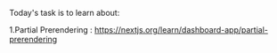 Today's task is to learn about:

1.Partial Prerendering : https://nextjs.org/learn/dashboard-app/partial-prerendering